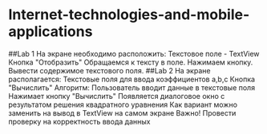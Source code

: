 # Internet-technologies-and-mobile-applications
##Lab 1
На экране необходимо расположить:
Текстовое поле - TextView
Кнопка "Отобразить"
Обращаемся к тексту в поле.
Нажимаем кнопку.
Вывести содержимое текстового поля.
##Lab 2
На экране располагается:
Текстовые поля для ввода коэффициентов a,b,c
Кнопка "Вычислить"
Алгоритм:
Пользователь вводит данные в текстовые поля
Нажимает кнопку "Вычислить"
Появляется диалоговое окно с результатом решения квадратного уравнения
Как вариант можно заменить на вывод в TextView на самом экране
Важно!
Провести проверку на корректность ввода данных
